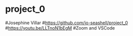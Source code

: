 # project_0
#Josephine Villar
#https://github.com/jo-seashell/project_0
#https://youtu.be/LLTnoN1bEgM
#Zoom and VSCode